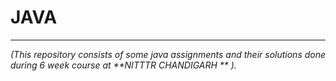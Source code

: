 # JAVA

---



  _(This repository consists of some java assignments and their solutions done during 6 week course at   **NITTTR CHANDIGARH ** )._

